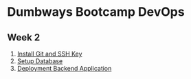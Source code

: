# Dumbways Bootcamp DevOps
## Week 2

1. [Install Git and SSH Key](https://github.com/asepboy/bootcamp-dumbways/blob/main/week%202/Install%20Git%20dan%20SSH/img/README.md)
2. [Setup Database](#)
3. [Deployment Backend Application](#)
